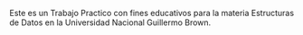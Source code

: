 Este es un Trabajo Practico con fines educativos para la materia Estructuras de Datos en la Universidad Nacional Guillermo Brown.
